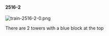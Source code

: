 #### 2516-2
![train-2516-2-0.png](https://github.com/lil-lab/nlvr/raw/master/nlvr/train/images/16/train-2516-2-0.png "train-2516-2-0.png")

There are 2 towers with a blue block at the top